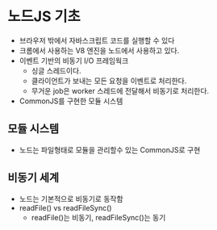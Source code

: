 # 노드JS 기초

+ 브라우저 밖에서 자바스크립트 코드를 실행할 수 있다
+ 크롬에서 사용하는 V8 엔진을 노드에서 사용하고 있다.
+ 이벤트 기반의 비동기 I/O 프레임웍크
  - 싱글 스레드이다.
  - 클라이언트가 보내는 모든 요청을 이벤트로 처리한다.
  - 무거운 job은 worker 스레드에 전달해서 비동기로 처리한다.
+ CommonJS를 구현한 모듈 시스템

## 모듈 시스템
+ 노드는 파일형태로 모듈을 관리할수 있는 CommonJS로 구현

## 비동기 세계
+ 노드는 기본적으로 비동기로 동작함
+ readFile() vs readFileSync()
  - readFile()는 비동기, readFileSync()는 동기

